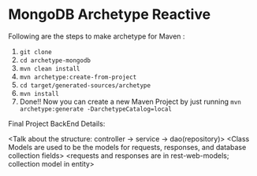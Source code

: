 # MongoDB Archetype Reactive
Following are the steps to make archetype for Maven : 
1. <code>git clone</code>
2. <code>cd archetype-mongodb</code>
3. <code>mvn clean install</code>
4. <code>mvn archetype:create-from-project</code>
5. <code>cd target/generated-sources/archetype</code>
6. <code>mvn install</code>
7. Done!!
Now you can create a new Maven Project by just running <code>mvn archetype:generate -DarchetypeCatalog=local</code>


Final Project BackEnd Details:

<Talk about the structure: controller -> service -> dao(repository)>
  <Class Models are used to be the models for requests, responses, and database collection fields>
    <requests and responses are in rest-web-models; collection model in entity>
<Talk about all the functions in all the controllers>
